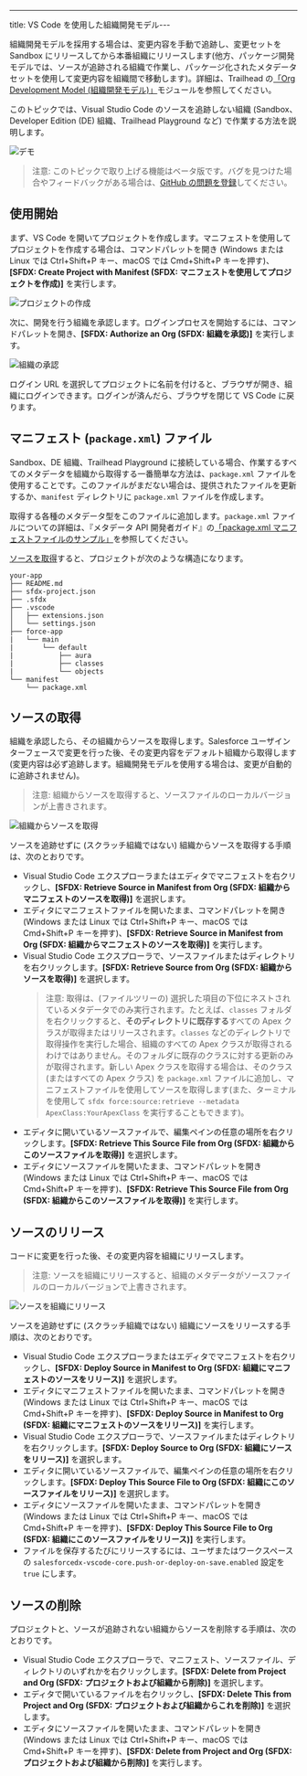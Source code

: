 ---
title: VS Code を使用した組織開発モデル---

組織開発モデルを採用する場合は、変更内容を手動で追跡し、変更セットを Sandbox にリリースしてから本番組織にリリースします\(他方、パッケージ開発モデルでは、ソースが追跡される組織で作業し、パッケージ化されたメタデータセットを使用して変更内容を組織間で移動します\)。詳細は、Trailhead の[「Org Development Model \(組織開発モデル\)」](https://trailhead.salesforce.com/content/learn/modules/org-development-model)モジュールを参照してください。

このトピックでは、Visual Studio Code のソースを追跡しない組織 \(Sandbox、Developer Edition \(DE\) 組織、Trailhead Playground など\) で作業する方法を説明します。

![デモ](../../images/changeset-demo.gif)

> 注意: このトピックで取り上げる機能はベータ版です。バグを見つけた場合やフィードバックがある場合は、[GitHub の問題を登録](../bugs-and-feedback)してください。

## 使用開始

まず、VS Code を開いてプロジェクトを作成します。マニフェストを使用してプロジェクトを作成する場合は、コマンドパレットを開き \(Windows または Linux では Ctrl+Shift+P キー、macOS では Cmd+Shift+P キーを押す\)、**[SFDX: Create Project with Manifest \(SFDX: マニフェストを使用してプロジェクトを作成\)]** を実行します。

![プロジェクトの作成](../../images/create-project-with-manifest.png)

次に、開発を行う組織を承認します。ログインプロセスを開始するには、コマンドパレットを開き、**[SFDX: Authorize an Org \(SFDX: 組織を承認\)]** を実行します。

![組織の承認](../../images/authorize-org-command.png)

ログイン URL を選択してプロジェクトに名前を付けると、ブラウザが開き、組織にログインできます。ログインが済んだら、ブラウザを閉じて VS Code に戻ります。

## マニフェスト \(`package.xml`\) ファイル

Sandbox、DE 組織、Trailhead Playground に接続している場合、作業するすべてのメタデータを組織から取得する一番簡単な方法は、`package.xml` ファイルを使用することです。このファイルがまだない場合は、提供されたファイルを更新するか、`manifest` ディレクトリに `package.xml` ファイルを作成します。

取得する各種のメタデータ型をこのファイルに追加します。`package.xml` ファイルについての詳細は、『メタデータ API 開発者ガイド』の[「package.xml マニフェストファイルのサンプル」](https://developer.salesforce.com/docs/atlas.en-us.api_meta.meta/api_meta/manifest_samples.htm)を参照してください。

[ソースを取得](#retrieve-source)すると、プロジェクトが次のような構造になります。

```text
your-app
├── README.md
├── sfdx-project.json
├── .sfdx
├── .vscode
│   ├── extensions.json
│   └── settings.json
├── force-app
|   └── main
|       └── default
|           ├── aura
|           ├── classes
|           └── objects
└── manifest
    └── package.xml
```

## ソースの取得

組織を承認したら、その組織からソースを取得します。Salesforce ユーザインターフェースで変更を行った後、その変更内容をデフォルト組織から取得します\(変更内容は必ず追跡します。組織開発モデルを使用する場合は、変更が自動的に追跡されません\)。

> 注意: 組織からソースを取得すると、ソースファイルのローカルバージョンが上書きされます。

![組織からソースを取得](../../images/retrieve-source-from-org.png)

ソースを追跡せずに \(スクラッチ組織ではない\) 組織からソースを取得する手順は、次のとおりです。

- Visual Studio Code エクスプローラまたはエディタでマニフェストを右クリックし、**[SFDX: Retrieve Source in Manifest from Org \(SFDX: 組織からマニフェストのソースを取得\)]** を選択します。
- エディタにマニフェストファイルを開いたまま、コマンドパレットを開き \(Windows または Linux では Ctrl+Shift+P キー、macOS では Cmd+Shift+P キーを押す\)、**[SFDX: Retrieve Source in Manifest from Org \(SFDX: 組織からマニフェストのソースを取得\)]** を実行します。
- Visual Studio Code エクスプローラで、ソースファイルまたはディレクトリを右クリックします。**[SFDX: Retrieve Source from Org \(SFDX: 組織からソースを取得\)]** を選択します。
  > 注意: 取得は、\(ファイルツリーの\) 選択した項目の下位にネストされているメタデータでのみ実行されます。たとえば、`classes` フォルダを右クリックすると、**そのディレクトリに既存する**すべての Apex クラスが取得またはリリースされます。`classes` などのディレクトリで取得操作を実行した場合、組織のすべての Apex クラスが取得されるわけではありません。そのフォルダに既存のクラスに対する更新のみが取得されます。新しい Apex クラスを取得する場合は、そのクラス \(またはすべての Apex クラス\) を `package.xml` ファイルに追加し、マニフェストファイルを使用してソースを取得します\(また、ターミナルを使用して `sfdx force:source:retrieve --metadata ApexClass:YourApexClass` を実行することもできます\)。
- エディタに開いているソースファイルで、編集ペインの任意の場所を右クリックします。**[SFDX: Retrieve This Source File from Org \(SFDX: 組織からこのソースファイルを取得\)]** を選択します。
- エディタにソースファイルを開いたまま、コマンドパレットを開き \(Windows または Linux では Ctrl+Shift+P キー、macOS では Cmd+Shift+P キーを押す\)、**[SFDX: Retrieve This Source File from Org \(SFDX: 組織からこのソースファイルを取得\)]** を実行します。

## ソースのリリース

コードに変更を行った後、その変更内容を組織にリリースします。

> 注意: ソースを組織にリリースすると、組織のメタデータがソースファイルのローカルバージョンで上書きされます。

![ソースを組織にリリース](../../images/deploy-source-to-org.png)

ソースを追跡せずに \(スクラッチ組織ではない\) 組織にソースをリリースする手順は、次のとおりです。

- Visual Studio Code エクスプローラまたはエディタでマニフェストを右クリックし、**[SFDX: Deploy Source in Manifest to Org \(SFDX: 組織にマニフェストのソースをリリース\)]** を選択します。
- エディタにマニフェストファイルを開いたまま、コマンドパレットを開き \(Windows または Linux では Ctrl+Shift+P キー、macOS では Cmd+Shift+P キーを押す\)、**[SFDX: Deploy Source in Manifest to Org \(SFDX: 組織にマニフェストのソースをリリース\)]** を実行します。
- Visual Studio Code エクスプローラで、ソースファイルまたはディレクトリを右クリックします。**[SFDX: Deploy Source to Org \(SFDX: 組織にソースをリリース\)]** を選択します。
- エディタに開いているソースファイルで、編集ペインの任意の場所を右クリックします。**[SFDX: Deploy This Source File to Org \(SFDX: 組織にこのソースファイルをリリース\)]** を選択します。
- エディタにソースファイルを開いたまま、コマンドパレットを開き \(Windows または Linux では Ctrl+Shift+P キー、macOS では Cmd+Shift+P キーを押す\)、**[SFDX: Deploy This Source File to Org \(SFDX: 組織にこのソースファイルをリリース\)]** を実行します。
- ファイルを保存するたびにリリースするには、ユーザまたはワークスペースの `salesforcedx-vscode-core.push-or-deploy-on-save.enabled` 設定を `true` にします。

## ソースの削除

プロジェクトと、ソースが追跡されない組織からソースを削除する手順は、次のとおりです。

- Visual Studio Code エクスプローラで、マニフェスト、ソースファイル、ディレクトリのいずれかを右クリックします。**[SFDX: Delete from Project and Org \(SFDX: プロジェクトおよび組織から削除\)]** を選択します。
- エディタで開いているファイルを右クリックし、**[SFDX: Delete This from Project and Org \(SFDX: プロジェクトおよび組織からこれを削除\)]** を選択します。
- エディタにソースファイルを開いたまま、コマンドパレットを開き \(Windows または Linux では Ctrl+Shift+P キー、macOS では Cmd+Shift+P キーを押す\)、**[SFDX: Delete from Project and Org \(SFDX: プロジェクトおよび組織から削除\)]** を実行します。
